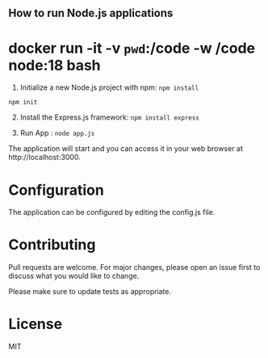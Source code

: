## How to run Node.js applications

# docker run -it -v `pwd`:/code -w /code node:18  bash


1. Initialize a new Node.js project with npm:
```npm install```

```npm init```

2. Install the Express.js framework:
```npm install express```

3. Run App :
```node app.js```

The application will start and you can access it in your web browser at http://localhost:3000.

# Configuration
The application can be configured by editing the config.js file.

# Contributing
Pull requests are welcome. For major changes, please open an issue first to discuss what you would like to change.

Please make sure to update tests as appropriate.

# License
MIT 
